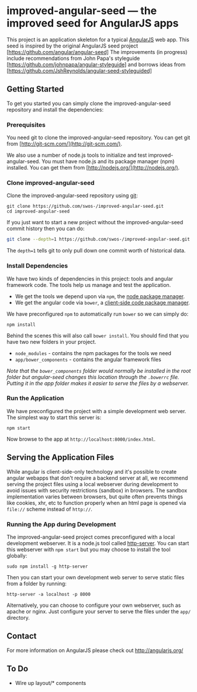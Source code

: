 # improved-angular-seed — the improved seed for AngularJS apps

This project is an application skeleton for a typical [AngularJS](http://angularjs.org/) web app.
This seed is inspired by the original AngularJS seed project [https://github.com/angular/angular-seed]
The improvements (in progress) include recommendations from John Papa's styleguide [https://github.com/johnpapa/angular-styleguide]
and borrows ideas from [https://github.com/JshReynolds/angular-seed-styleguided]


## Getting Started

To get you started you can simply clone the improved-angular-seed repository and install the dependencies:

### Prerequisites

You need git to clone the improved-angular-seed repository. You can get git from
[http://git-scm.com/](http://git-scm.com/).

We also use a number of node.js tools to initialize and test improved-angular-seed. You must have node.js and
its package manager (npm) installed.  You can get them from [http://nodejs.org/](http://nodejs.org/).

### Clone improved-angular-seed

Clone the improved-angular-seed repository using [git][git]:

```
git clone https://github.com/swos-/improved-angular-seed.git
cd improved-angular-seed
```

If you just want to start a new project without the improved-angular-seed commit history then you can do:

```bash
git clone --depth=1 https://github.com/swos-/improved-angular-seed.git <your-project-name>
```

The `depth=1` tells git to only pull down one commit worth of historical data.

### Install Dependencies

We have two kinds of dependencies in this project: tools and angular framework code.  The tools help
us manage and test the application.

* We get the tools we depend upon via `npm`, the [node package manager][npm].
* We get the angular code via `bower`, a [client-side code package manager][bower].

We have preconfigured `npm` to automatically run `bower` so we can simply do:

```
npm install
```

Behind the scenes this will also call `bower install`.  You should find that you have two new
folders in your project.

* `node_modules` - contains the npm packages for the tools we need
* `app/bower_components` - contains the angular framework files

*Note that the `bower_components` folder would normally be installed in the root folder but
angular-seed changes this location through the `.bowerrc` file.  Putting it in the app folder makes
it easier to serve the files by a webserver.*

### Run the Application

We have preconfigured the project with a simple development web server.  The simplest way to start
this server is:

```
npm start
```

Now browse to the app at `http://localhost:8000/index.html`.

## Serving the Application Files

While angular is client-side-only technology and it's possible to create angular webapps that
don't require a backend server at all, we recommend serving the project files using a local
webserver during development to avoid issues with security restrictions (sandbox) in browsers. The
sandbox implementation varies between browsers, but quite often prevents things like cookies, xhr,
etc to function properly when an html page is opened via `file://` scheme instead of `http://`.


### Running the App during Development

The improved-angular-seed project comes preconfigured with a local development webserver.  It is a node.js
tool called [http-server][http-server].  You can start this webserver with `npm start` but you may choose to
install the tool globally:

```
sudo npm install -g http-server
```

Then you can start your own development web server to serve static files from a folder by
running:

```
http-server -a localhost -p 8000
```

Alternatively, you can choose to configure your own webserver, such as apache or nginx. Just
configure your server to serve the files under the `app/` directory.

## Contact

For more information on AngularJS please check out http://angularjs.org/

[bower]: http://bower.io
[git]: http://git-scm.com/
[http-server]: https://github.com/nodeapps/http-server
[node]: https://nodejs.org
[npm]: https://www.npmjs.org/

## To Do
* Wire up layout/* components
